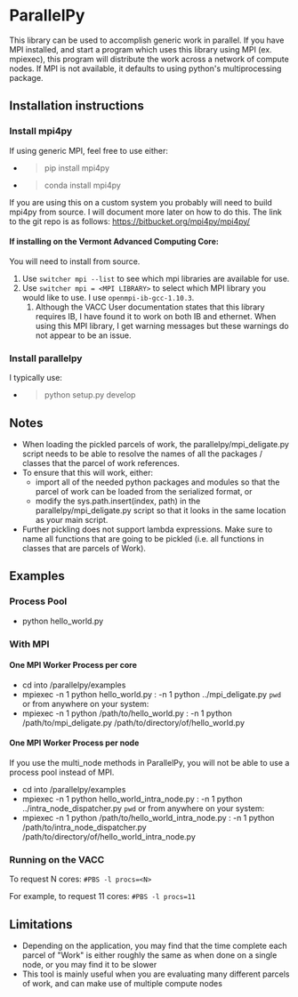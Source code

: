 # ParallelPy

This library can be used to accomplish generic work in parallel.
If you have MPI installed, and start a program which uses this library using MPI (ex. mpiexec), this program will distribute the work across a network of compute nodes.
If MPI is not available, it defaults to using python's multiprocessing package.


## Installation instructions
### Install mpi4py

If using generic MPI, feel free to use either:
* >pip install mpi4py
* >conda install mpi4py

If you are using this on a custom system you probably will need to build mpi4py from source.
I will document more later on how to do this.
The link to the git repo is as follows: https://bitbucket.org/mpi4py/mpi4py/

#### If installing on the Vermont Advanced Computing Core:
You will need to install from source.
1. Use ```switcher mpi --list``` to see which mpi libraries are available for use.
2. Use ```switcher mpi = <MPI LIBRARY>``` to select which MPI library you would like to use. I use ```openmpi-ib-gcc-1.10.3```.
   1. Although the VACC User documentation states that this library requires IB, I have found it to work on both IB and ethernet. When using this MPI library, I get warning messages but these warnings do not appear to be an issue.

### Install parallelpy
I typically use:
* >python setup.py develop

## Notes
* When loading the pickled parcels of work, the parallelpy/mpi_deligate.py script needs to be able to resolve the names of all the packages / classes that the parcel of work references.
* To ensure that this will work, either:
    * import all of the needed python packages and modules so that the parcel of work can be loaded from the serialized format, or
    * modify the sys.path.insert(index, path) in the parallelpy/mpi_deligate.py script so that it looks in the same location as your main script.
* Further pickling does not support lambda expressions. Make sure to name all functions that are going to be pickled (i.e. all functions in classes that are parcels of Work).

## Examples
### Process Pool
* python hello_world.py

### With MPI
#### One MPI Worker Process per core
* cd into /parallelpy/examples
* mpiexec -n 1 python hello_world.py : -n 1 python ../mpi_deligate.py `pwd`
or from anywhere on your system:
* mpiexec -n 1 python /path/to/hello_world.py : -n 1 python /path/to/mpi_deligate.py /path/to/directory/of/hello_world.py

#### One MPI Worker Process per node
If you use the multi_node methods in ParallelPy, you will not be able to use a process pool instead of MPI.
* cd into /parallelpy/examples
* mpiexec -n 1 python hello_world_intra_node.py : -n 1 python ../intra_node_dispatcher.py `pwd`
or from anywhere on your system:
* mpiexec -n 1 python /path/to/hello_world_intra_node.py : -n 1 python /path/to/intra_node_dispatcher.py /path/to/directory/of/hello_world_intra_node.py


### Running on the VACC

To request N cores: ```#PBS -l procs=<N>```

For example, to request 11 cores: ```#PBS -l procs=11```


## Limitations
* Depending on the application, you may find that the time complete each parcel of "Work" is either roughly the same as when done on a single node, or you may find it to be slower 
* This tool is mainly useful when you are evaluating many different parcels of work, and can make use of multiple compute nodes
